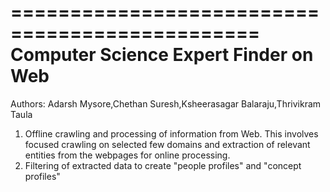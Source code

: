 ===============================================
Computer Science Expert Finder on Web
===============================================

Authors: Adarsh Mysore,Chethan Suresh,Ksheerasagar Balaraju,Thrivikram Taula

1. Offline crawling and processing of information from Web.
   This involves focused crawling on selected few domains and extraction of relevant
   entities from the webpages for online processing. 
2. Filtering of extracted data to create "people profiles" and "concept profiles"
